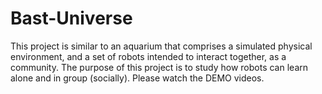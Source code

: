 # Bast-Universe
This project is similar to an aquarium that comprises a simulated physical environment, and a set of robots intended to interact together, as a community. The purpose of this project is to study how robots can learn alone and in group (socially). 
Please watch the DEMO videos.
